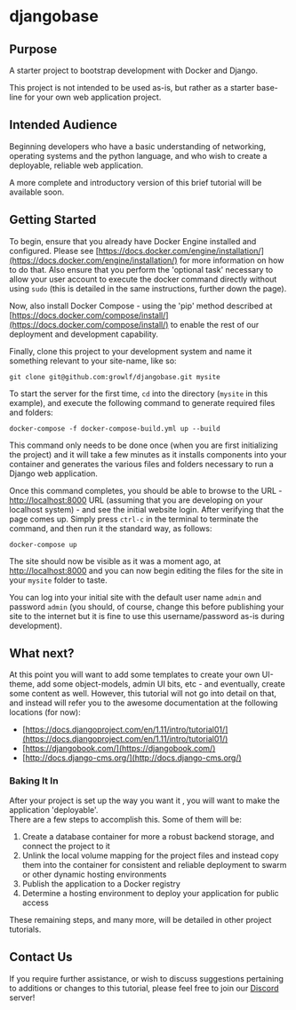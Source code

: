# djangobase

## Purpose
A starter project to bootstrap development with Docker and Django.

This project is not intended to be used as-is, but rather as a starter base-line for 
your own web application project.

## Intended Audience

Beginning developers who have a basic understanding of networking, operating systems 
and the python language, and who wish to create a deployable, reliable web application.

A more complete and introductory version of this brief tutorial will be available soon.

## Getting Started
To begin, ensure that you already have Docker Engine installed and configured.  Please see 
[https://docs.docker.com/engine/installation/](https://docs.docker.com/engine/installation/)
for more information on how to do that.  Also ensure that you perform the 'optional task' 
necessary to allow your user account to execute the docker command directly without using 
`sudo` (this is detailed in the same instructions, further down the page).

Now, also install Docker Compose - using the 'pip' method described at 
[https://docs.docker.com/compose/install/](https://docs.docker.com/compose/install/)
to enable the rest of our deployment and development capability.

Finally, clone this project to your development system and name it something relevant to
your site-name, like so:

`git clone git@github.com:growlf/djangobase.git mysite`

To start the server for the first time, `cd` into the directory (`mysite` in this 
example), and execute the following command to generate required files and folders:

`docker-compose -f docker-compose-build.yml up --build`

This command only needs to be done once (when you are first initializing the project) and 
it will take a few minutes as it installs components into your container and generates the
various files and folders necessary to run a Django web application.

Once this command completes, you should be able to browse to the URL - 
[http://localhost:8000](http://localhost:8000) URL (assuming that you are developing on 
your localhost system) - and see the initial website login.  After verifying that the 
page comes up.  Simply press `ctrl-c` in the terminal to terminate the command, and then
run it the standard way, as follows:

`docker-compose up`

The site should now be visible as it was a moment ago, at [http://localhost:8000](http://localhost:8000)
and you can now begin editing the files for the site in your `mysite` folder to taste.

You can log into your initial site with the default user name `admin` and password `admin` 
(you should, of course, change this before publishing your site to the internet but it is 
fine to use this username/password as-is during development).

## What next?
At this point you will want to add some templates to create your own UI-theme, add some 
object-models, admin UI bits, etc - and eventually, create some content as well.  However, 
this tutorial will not go into detail on that, and instead will refer you to the awesome 
documentation at the following locations (for now):

*  [https://docs.djangoproject.com/en/1.11/intro/tutorial01/](https://docs.djangoproject.com/en/1.11/intro/tutorial01/)
*  [https://djangobook.com/](https://djangobook.com/)
*  [http://docs.django-cms.org/](http://docs.django-cms.org/)

### Baking It In
After your project is set up the way you want it , you will want to make the application 'deployable'.  
There are a few steps to accomplish this. Some of them will be:

1) Create a database container for more a robust backend storage, and connect the project to it
2) Unlink the local volume mapping for the project files and instead copy them into the 
container for consistent and reliable deployment to swarm or other dynamic hosting environments
3) Publish the application to a Docker registry
4) Determine a hosting environment to deploy your application for public access

These remaining steps, and many more, will be detailed in other project tutorials.

## Contact Us
If you require further assistance, or wish to discuss suggestions pertaining to additions or changes to this tutorial, 
please feel free to join our [Discord](https://discord.gg/ADkJc3z) server! 